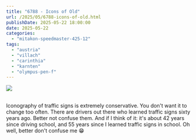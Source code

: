 ```yaml
---
title: "6788 - Icons of Old"
url: /2025/05/6788-icons-of-old.html
publishDate: 2025-05-22 18:00:00
date: 2025-05-22
categories:
  - "mitakon-speedmaster-425-12"
tags:
  - "austria"
  - "villach"
  - "carinthia"
  - "karnten"
  - "olympus-pen-f"
---
```

<div class="container">
<div class="center"><a target="_blank" href="https://d25zfm9zpd7gm5.cloudfront.net/1200x1200/2020/20201031_110054_lr.jpg"><img class="webfeedsFeaturedVisual" src="https://d25zfm9zpd7gm5.cloudfront.net/0600x0600/2020/20201031_110054_lr.jpg" /></a></div>
</div>
<br />

Iconography of traffic signs is extremely conservative. You
don't want it to change too often. There are drivers out
there who learned traffic signs sixty years ago. Better not
confuse them. And if I think of it: it's about 42 years
since driving school, and 55 years since I learned traffic
signs in school. Oh well, better don't confuse me :grin:
